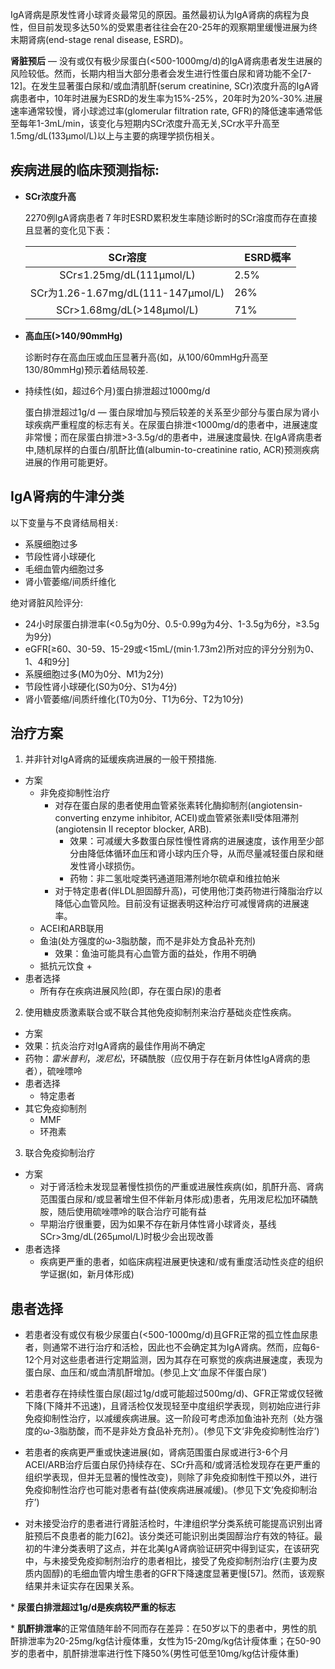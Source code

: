 IgA肾病是原发性肾小球肾炎最常见的原因。虽然最初认为IgA肾病的病程为良性，但目前发现多达50%的受累患者往往会在20-25年的观察期里缓慢进展为终末期肾病(end-stage renal disease, ESRD)。

**肾脏预后** — 没有或仅有极少尿蛋白(<500-1000mg/d)的IgA肾病患者发生进展的风险较低。然而，长期内相当大部分患者会发生进行性蛋白尿和肾功能不全[7-12]。在发生显著蛋白尿和/或血清肌酐(serum creatinine, SCr)浓度升高的IgA肾病患者中，10年时进展为ESRD的发生率为15%-25%，20年时为20%-30%.进展速率通常较慢，肾小球滤过率(glomerular filtration rate, GFR)的降低速率通常低至每年1-3mL/min，该变化与短期内SCr浓度升高无关,SCr水平升高至1.5mg/dL(133μmol/L)以上与主要的病理学损伤相关。

## **疾病进展的临床预测指标**:
+ **SCr浓度升高**

  2270例IgA肾病患者７年时ESRD累积发生率随诊断时的SCr溶度而存在直接且显著的变化见下表：

  SCr溶度                            |　ESRD概率 
  :-------------------------------: | :----
  SCr≤1.25mg/dL(111μmol/L)          |   2.5% 
  SCr为1.26-1.67mg/dL(111-147μmol/L) |  26% 
  SCr>1.68mg/dL(>148μmol/L)         |   71%   

+ **高血压(>140/90mmHg)**

  诊断时存在高血压或血压显著升高(如，从100/60mmHg升高至130/80mmHg)预示着结局较差.

+ 持续性(如，超过6个月)蛋白排泄超过1000mg/d
   
  蛋白排泄超过1g/d — 蛋白尿增加与预后较差的关系至少部分与蛋白尿为肾小球疾病严重程度的标志有关。在尿蛋白排泄<1000mg/d的患者中，进展速度非常慢；而在尿蛋白排泄>3-3.5g/d的患者中，进展速度最快.
  在IgA肾病患者中,随机尿样的白蛋白/肌酐比值(albumin-to-creatinine ratio, ACR)预测疾病进展的作用可能更好。

## **IgA肾病的牛津分类**
以下变量与不良肾结局相关:
+ 系膜细胞过多
+ 节段性肾小球硬化
+ 毛细血管内细胞过多
+ 肾小管萎缩/间质纤维化

绝对肾脏风险评分:
+ 24小时尿蛋白排泄率(<0.5g为0分、0.5-0.99g为4分、1-3.5g为6分，≥3.5g为9分)
+ eGFR[≥60、30-59、15-29或<15mL/(min·1.73m2)所对应的评分分别为0、1、4和9分]
+ 系膜细胞过多(M0为0分、M1为2分)
+ 节段性肾小球硬化(S0为0分、S1为4分)
+ 肾小管萎缩/间质纤维化(T0为0分、T1为6分、T2为10分)

## 治疗方案

1. 并非针对IgA肾病的延缓疾病进展的一般干预措施.
  + 方案
    + 非免疫抑制性治疗
      + 对存在蛋白尿的患者使用血管紧张素转化酶抑制剂(angiotensin-converting enzyme inhibitor, ACEI)或血管紧张素Ⅱ受体阻滞剂(angiotensin Ⅱ receptor blocker, ARB).
        + 效果：可减缓大多数蛋白尿性慢性肾病的进展速度，该作用至少部分由降低体循环血压和肾小球内压介导，从而尽量减轻蛋白尿和继发性肾小球损伤。
        + 药物：非二氢吡啶类钙通道阻滞剂地尔硫卓和维拉帕米
      + 对于特定患者(伴LDL胆固醇升高)，可使用他汀类药物进行降脂治疗以降低心血管风险。目前没有证据表明这种治疗可减慢肾病的进展速率。
    + ACEI和ARB联用 
    + 鱼油(处方强度的ω-3脂肪酸，而不是非处方食品补充剂)
      + 效果：鱼油可能具有心血管方面的益处，作用不明确
    + 抵抗元饮食
      + 
  + 患者选择
    + 所有存在疾病进展风险(即，存在蛋白尿)的患者
2. 使用糖皮质激素联合或不联合其他免疫抑制剂来治疗基础炎症性疾病。
  + 方案
  + 效果：抗炎治疗对IgA肾病的最佳作用尚不确定
  + 药物：*雷米普利*，*泼尼松*，环磷酰胺（应仅用于存在新月体性IgA肾病的患者），硫唑嘌呤
  + 患者选择
    + 特定患者
  + 其它免疫抑制剂
    + MMF
    + 环孢素
3. 联合免疫抑制治疗
  + 方案
    + 对于肾活检未发现显著慢性损伤的严重或进展性疾病(如，肌酐升高、肾病范围蛋白尿和/或显著增生但不伴新月体形成)患者，先用泼尼松加环磷酰胺，随后使用硫唑嘌呤的联合治疗可能有益
    + 早期治疗很重要，因为如果不存在新月体性肾小球肾炎，基线SCr>3mg/dL(265μmol/L)时极少会出现改善
  + 患者选择
    + 疾病更严重的患者，如临床病程进展更快速和/或有重度活动性炎症的组织学证据(如，新月体形成)

## 患者选择 

+ 若患者没有或仅有极少尿蛋白(<500-1000mg/d)且GFR正常的孤立性血尿患者，则通常不进行治疗和活检，因此也不会确定其为IgA肾病。然而，应每6-12个月对这些患者进行定期监测，因为其存在可察觉的疾病进展速度，表现为蛋白尿、血压和/或血清肌酐增加。(参见上文‘血尿不伴蛋白尿’)

+ 若患者存在持续性蛋白尿(超过1g/d或可能超过500mg/d)、GFR正常或仅轻微下降(下降并不迅速)，且肾活检仅发现轻至中度组织学表现，则初始应进行非免疫抑制性治疗，以减缓疾病进展。这一阶段可考虑添加鱼油补充剂（处方强度的ω-3脂肪酸，而不是非处方食品补充剂）。(参见下文‘非免疫抑制性治疗’)

+ 若患者的疾病更严重或快速进展(如，肾病范围蛋白尿或进行3-6个月ACEI/ARB治疗后蛋白尿仍持续存在、SCr升高和/或肾活检发现存在更严重的组织学表现，但并无显著的慢性改变)，则除了非免疫抑制性干预以外，进行免疫抑制性治疗也可能对患者有益(使疾病进展减缓)。(参见下文‘免疫抑制治疗’)

+ 对未接受治疗的患者进行肾脏活检时，牛津组织学分类系统可能提高识别出肾脏预后不良患者的能力[62]。该分类还可能识别出类固醇治疗有效的特征。最初的牛津分类表明了这点，并在北美IgA肾病验证研究中得到证实，在该研究中，与未接受免疫抑制剂治疗的患者相比，接受了免疫抑制剂治疗(主要为皮质内固醇)的毛细血管内增生患者的GFR下降速度显著更慢[57]。然而，该观察结果并未证实存在因果关系。


\* **尿蛋白排泄超过1g/d是疾病较严重的标志**

\* **肌酐排泄率**的正常值随年龄不同而存在差异：在50岁以下的患者中，男性的肌酐排泄率为20-25mg/kg估计瘦体重，女性为15-20mg/kg估计瘦体重；在50-90岁的患者中，肌酐排泄率进行性下降50%(男性可低至10mg/kg估计瘦体重)



